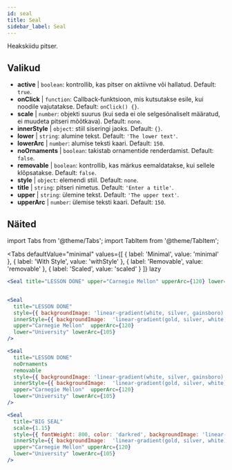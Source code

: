 ```yaml
---
id: seal 
title: Seal
sidebar_label: Seal
---
```


Heakskiidu pitser.

## Valikud

* __active__ | `boolean`: kontrollib, kas pitser on aktiivne või hallatud. Default: `true`.
* __onClick__ | `function`: Callback-funktsioon, mis kutsutakse esile, kui noodile vajutatakse. Default: `onClick() {}`.
* __scale__ | `number`: objekti suurus (kui seda ei ole selgesõnaliselt määratud, ei muudeta pitseri mõõtkava). Default: `none`.
* __innerStyle__ | `object`: stiil siseringi jaoks. Default: `{}`.
* __lower__ | `string`: alumine tekst. Default: `'The lower text'`.
* __lowerArc__ | `number`: alumise teksti kaari. Default: `150`.
* __noOrnaments__ | `boolean`: takistab ornamentide renderdamist. Default: `false`.
* __removable__ | `boolean`: kontrollib, kas märkus eemaldatakse, kui sellele klõpsatakse. Default: `false`.
* __style__ | `object`: elemendi stiil. Default: `none`.
* __title__ | `string`: pitseri nimetus. Default: `'Enter a title'`.
* __upper__ | `string`: ülemine tekst. Default: `'The upper text'`.
* __upperArc__ | `number`: ülemise teksti kaari. Default: `150`.


## Näited

import Tabs from '@theme/Tabs';
import TabItem from '@theme/TabItem';

<Tabs
    defaultValue="minimal"
    values={[
        { label: 'Minimal', value: 'minimal' },
        { label: 'With Style', value: 'withStyle' },
        { label: 'Removable', value: 'removable' },
        { label: 'Scaled', value: 'scaled' }
    ]}
    lazy
>

<TabItem value="minimal">

```jsx live
<Seal title="LESSON DONE" upper="Carnegie Mellon" upperArc={120} lower="University" lowerArc={105} />
```

</TabItem>


<TabItem value="withStyle">

```jsx live

<Seal 
  title="LESSON DONE" 
  style={{ backgroundImage: 'linear-gradient(white, silver, gainsboro)'}}
  innerStyle={{ backgroundImage:  'linear-gradient(gold, silver, white)' }}
  upper="Carnegie Mellon"  upperArc={120} 
  lower="University" lowerArc={105}
/>
```

</TabItem>

<TabItem value="removable">

```jsx live
<Seal 
  title="LESSON DONE" 
  noOrnaments
  removable
  style={{ backgroundImage: 'linear-gradient(white, silver, gainsboro)'}}
  innerStyle={{ backgroundImage:  'linear-gradient(gold, silver, white)' }}
  upper="Carnegie Mellon"  upperArc={120} 
  lower="University" lowerArc={105}
/>
```

</TabItem>

<TabItem value="scaled">

```jsx live
<Seal 
  title="BIG SEAL" 
  scale={1.15}
  style={{ fontWeight: 800, color: 'darkred', backgroundImage: 'linear-gradient(white, silver, gainsboro)'}}
  innerStyle={{ backgroundImage:  'linear-gradient(gold, silver, white)' }}
  upper="Carnegie Mellon" upperArc={120} 
  lower="University" lowerArc={105}
/>
```

</TabItem>

</Tabs>
